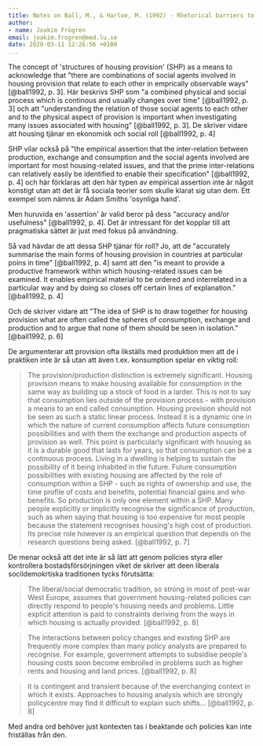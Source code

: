 ```yaml
---
title: Notes on Ball, M., & Harloe, M. (1992) - Rhetorical barriers to understanding housing provision: what the ‘provision thesis’ is and is not
author:
- name: Joakim Frögren
email: joakim.frogren@med.lu.se
date: 2020-03-11 12:26:56 +0100
...
```


The concept of 'structures of housing provision' (SHP) as a means to acknowledge that "there are combinations of social agents involved in housing provision that relate to each other in emprically observable ways" [@ball1992, p. 3]. Här beskrivs SHP som "a combined physical and social process which is continous and usually changes over time" [@ball1992, p. 3] och att "understanding the relation of those social agents to each other and to the physical aspect of provision is important when investigating many issues associated with housing" [@ball1992, p. 3]. De skriver vidare att housing tjänar en ekonomisk och social roll [@ball1992, p. 4] 

SHP vilar också på "the empirical assertion that the inter-relation between production, exchange and consumption and the social agents involved are important for most housing-related issues, and that the prime inter-relations can relatively easily be identified to enable their specification" [@ball1992, p. 4] och här förklaras att den här typen av empirical assertion inte är något konstigt utan att det är få sociala teorier som skulle klarat sig utan dem. Ett exempel som nämns är Adam Smiths 'osynliga hand'.

Men huruvida en 'assertion' är valid beror på dess "accuracy and/or usefulness" [@ball1992, p. 4]. Det är intressant för det kopplar till att pragmatiska sättet är just med fokus på användning.

Så vad hävdar de att dessa SHP tjänar för roll? Jo, att de "accurately summarise the main forms of housing provision in countries at particular poins in time" [@ball1992, p. 4] samt att den "is meant to provide a productive framework within which housing-related issues can be examined. It enables empirical material to be ordered and interrelated in a particular way and by doing so
closes off certain lines of explanation." [@ball1992, p. 4]

Och de skriver vidare att "The idea of SHP is to draw together for housing provision what are often called the spheres of consumption, exchange and production and to argue that none of them should be seen in isolation." [@ball1992, p. 6]

De argumenterar att provision ofta likställs med produktion men att de i praktiken inte är så utan att även t.ex. konsumption spelar en viktig roll:

> The provision/production distinction is extremely significant. Housing provision means to make housing available for consumption in the same way as building up a stock of food in a larder. This is not to say that consumption lies outside of the provision process - with provision a means to an end called consumption. Housing provision should not be seen as such a static linear process. Instead it is a dynamic one in which the nature of current consumption affects future consumption possibilities and with them the exchange and production aspects of provision as well. This point is particularly significant with housing as it is a durable good that lasts for years, so that consumption can be a continuous process. Living in a dwelling is helping to sustain the possibility of it being inhabited in the future. Future consumption possibilities with existing housing are affected by the role of consumption within a SHP - such as rights of ownership and use, the time profile of costs and benefits, potential financial gains and who benefits. So production is only one element within a SHP. Many people explicitly or implicitly recognise the significance of production, such as when saying that housing is too expensive for most people because the statement recognises housing's high cost of production. Its precise role however is an empirical question that depends on the research questions being asked. [@ball1992, p. 7]

De menar också att det inte är så lätt att genom policies styra eller kontrollera bostadsförsörjningen viket de skriver att deen liberala socildemokrtiska traditionen tycks förutsätta:

>The liberal/social democratic tradition, so strong in most of post-war West Europe, assumes that government housing-related policies can directly respond to people's housing needs and problems. Little explicit attention is paid to constraints deriving from the ways in which housing is actually provided. [@ball1992, p. 8]

>The interactions between policy changes and existing SHP are frequently more complex than many policy analysts are prepared to recognise. For example, government attempts to subsidise people's housing costs soon become embroiled in problems such as higher rents and housing and land prices. [@ball1992, p. 8]

>it is contingent and transient because of the everchanging context in which it exists. Approaches to housing analysis which are strongly policycentre may find it difficult to explain such shifts... [@ball1992, p. 8] 

Med andra ord behöver just kontexten tas i beaktande och policies kan inte friställas från den.


